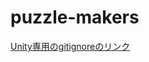 # puzzle-makers

[Unity専用のgitignoreのリンク](https://github.com/github/gitignore/blob/main/Unity.gitignore)

